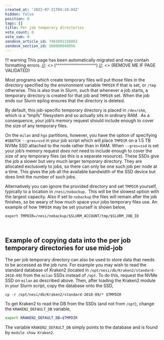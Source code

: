 ```yaml
---
created_at: '2023-07-21T04:10:04Z'
hidden: false
position: 0
tags: []
title: Per job temporary directories
vote_count: 0
vote_sum: 0
zendesk_article_id: 7463891150863
zendesk_section_id: 360000040056
---
```




[//]: <> (REMOVE ME IF PAGE VALIDATED)
[//]: <> (vvvvvvvvvvvvvvvvvvvv)
!!! warning
    This page has been automatically migrated and may contain formatting errors.
[//]: <> (^^^^^^^^^^^^^^^^^^^^)
[//]: <> (REMOVE ME IF PAGE VALIDATED)

Most programs which create temporary files will put those files in the
directory specified by the environment variable `TMPDIR` if that is set,
or `/tmp` otherwise. This is also true in Slurm, such that whenever a
job starts, a temporary directory is created for that job and `TMPDIR`
set. When the job ends our Slurm epilog ensures that the directory is
deleted.

By default, this job-specific temporary directory is placed in
`/dev/shm`, which is a “tmpfs” filesystem and so actually sits in
ordinary RAM.  As a consequence, your job’s memory request should
include enough to cover the size of any temporary files.

On the `milan` and `hgx` partitions, however, you have the option of
specifying `#SBATCH --gres=ssd` in your job script which will place
`TMPDIR` on a 1.5 TB NVMe SSD attached to the node rather than in RAM.
When `--gres=ssd` is set your job’s memory request *does not* need to
include enough to cover the size of any temporary files (as this is a
separate resource). These SSDs give the job a slower but very much
larger temporary directory. They are allocated exclusively to jobs, so
there can only be one such job per node at a time. This gives the job
all the available bandwidth of the SSD device but does limit the number
of such jobs.

Alternatively you can ignore the provided directory and set `TMPDIR`
yourself, typically to a location in `/nesi/nobackup`.  This will be the
slowest option with the largest capacity. Also if set to `nobackup` the
files will remain after the job finishes, so be weary of how much space
your jobs temporary files use. An example of how `TMPDIR` may be set
yourself is shown below,

`export TMPDIR=/nesi/nobackup/$SLURM_ACCOUNT/tmp/$SLURM_JOB_ID`

 

## Example of copying data into the per job temporary directories for use mid-job

The per job temporary directory can also be used to store data that
needs to be accessed as the job runs. For example you may wish to read
the standard database of Kraken2 (located in
`/opt/nesi/db/Kraken2/standard-2018-09`) from the `milan` SSDs instead
of `/opt`. To do this, request the NVMe SSD on `milan` as described
above. Then, after loading the Kraken2 module in your Slurm script, copy
the database onto the SSD,

``` sl
cp -r /opt/nesi/db/Kraken2/standard-2018-09/* $TMPDIR
```

To get Kraken2 to read the DB from the SSDs (and not from `/opt`),
change the `KRAKEN2_DEFAULT_DB` variable,

``` bash
export KRAKEN2_DEFAULT_DB=$TMPDIR
```

The variable `KRAKEN2_DEFAULT_DB` simply points to the database and is
found by `module show Kraken2`.
